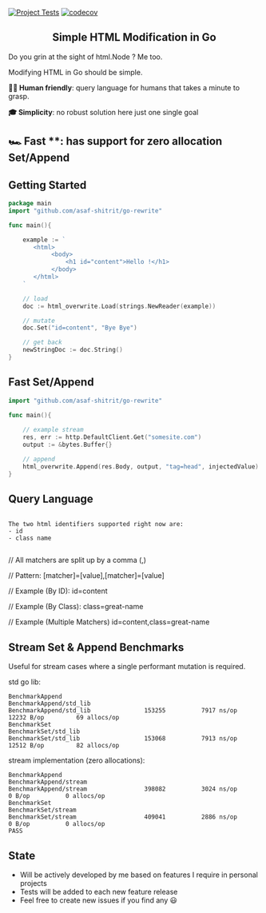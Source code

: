 [![Project Tests](https://github.com/asaf-shitrit/html-overwrite/actions/workflows/go.yml/badge.svg)](https://github.com/asaf-shitrit/html-overwrite/actions/workflows/go.yml)
[![codecov](https://codecov.io/gh/asaf-shitrit/html-overwrite/branch/main/graph/badge.svg?token=4BAB8KMGCJ)](https://codecov.io/gh/asaf-shitrit/html-overwrite)
<h2 align="center">Simple HTML Modification in Go</h2>
Do you grin at the sight of html.Node ? Me too.

Modifying HTML in Go should be simple.


**🧘🏻 Human friendly**: query language for humans that takes a minute to grasp.

**🎓 Simplicity**: no robust solution here just one single goal

## 🏎 Fast **: has support for zero allocation Set/Append

## Getting Started

```go
package main
import "github.com/asaf-shitrit/go-rewrite"

func main(){

    example := `
       <html>
            <body>
                <h1 id="content">Hello !</h1>
            </body>
       </html>
    `

    // load
    doc := html_overwrite.Load(strings.NewReader(example))

    // mutate
    doc.Set("id=content", "Bye Bye")

    // get back
    newStringDoc := doc.String()
}
```

## Fast Set/Append

```go
import "github.com/asaf-shitrit/go-rewrite"

func main(){
    
    // example stream
    res, err := http.DefaultClient.Get("somesite.com")
    output := &bytes.Buffer{}

    // append
    html_overwrite.Append(res.Body, output, "tag=head", injectedValue)
}
```
## Query Language
```

The two html identifiers supported right now are:
- id
- class name


```
// All matchers are split up by a comma (,)

// Pattern:
[matcher]=[value],[matcher]=[value]

// Example (By ID):
id=content

// Example (By Class):
class=great-name

// Example (Multiple Matchers)
id=content,class=great-name

## Stream Set & Append Benchmarks

Useful for stream cases where a single 
performant mutation is required.

std go lib:
```
BenchmarkAppend
BenchmarkAppend/std_lib
BenchmarkAppend/std_lib         	  153255	      7917 ns/op	   12232 B/op	      69 allocs/op
BenchmarkSet
BenchmarkSet/std_lib
BenchmarkSet/std_lib            	  153068	      7913 ns/op	   12512 B/op	      82 allocs/op
```

stream implementation (zero allocations):
 ```
BenchmarkAppend
BenchmarkAppend/stream
BenchmarkAppend/stream          	  398082	      3024 ns/op	       0 B/op	       0 allocs/op
BenchmarkSet
BenchmarkSet/stream
BenchmarkSet/stream             	  409041	      2886 ns/op	       0 B/op	       0 allocs/op
PASS
```


## State
- Will be actively developed by me based on features I require in personal projects
- Tests will be added to each new feature release 
- Feel free to create new issues if you find any 😃

